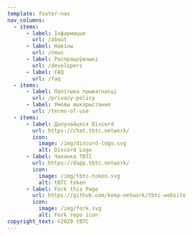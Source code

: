 ```yaml
---
template: footer-nav
nav_columns:
  - items:
      - label: Інфармацыя
        url: /about
      - label: Навіны
        url: /news
      - label: Распрацоўшчыкі
        url: /developers
      - label: FAQ
        url: /faq
  - items:
      - label: Палітыка прыватнасці
        url: /privacy-policy
      - label: Умовы выкарыстання
        url: /terms-of-use
  - items:
      - label: Далучайцеся Discord
        url: https://chat.tbtc.network/
        icon:
          image: /img/discord-logo.svg
          alt: Discord Logo
      - label: Чаканка TBTC
        url: https://dapp.tbtc.network/
        icon:
          image: /img/tbtc-token.svg
          alt: tBTC token
      - label: Fork this Page
        url: https://github.com/keep-network/tbtc-website
        icon:
          image: /img/fork.svg
          alt: Fork repo icon
copyright_text: ©2020 tBTC
---
```

